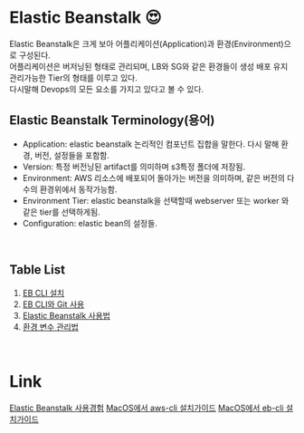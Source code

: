 # Elastic Beanstalk :heart_eyes:
Elastic Beanstalk은 크게 보아 어플리케이션(Application)과 환경(Environment)으로 구성된다. <br />
어플리케이션은 버저닝된 형태로 관리되며, LB와 SG와 같은 환경들이 생성 배포 유지 관리가능한 Tier의 형태를 이루고 있다. <br />
다시말해 Devops의 모든 요소를 가지고 있다고 볼 수 있다.
<br />

## Elastic Beanstalk Terminology(용어)
- Application: elastic beanstalk 논리적인 컴포넌트 집합을 말한다. 다시 말해 환경, 버전, 설정들을 포함함.
- Version: 특정 버전닝된 artifact를 의미하며 s3특정 폴더에 저장됨.
- Environment: AWS 리소스에 배포되어 돌아가는 버전을 의미하며, 같은 버전의 다수의 환경위에서 동작가능함.
- Environment Tier: elastic beanstalk을 선택할때 webserver 또는 worker 와 같은 tier를 선택하게됨.
- Configuration: elastic bean의 설정들.
<br />


## Table List
1. [EB CLI 설치](./docs/ebcli-install.md)
2. [EB CLI와 Git 사용](./docs/ebcli-git.md)
3. [Elastic Beanstalk 사용법](./docs/ebcli-deploy.md)
4. [환경 변수 관리법](./docs/ebcli-environment-variable.md)
<br />


# Link
[Elastic Beanstalk 사용경험](http://yonguri.tistory.com/entry/AWS-AWS-Elastic-beanstalk-%EC%9D%84-%EC%9D%B4%EC%9A%A9%ED%95%9C-%EC%9B%B9%EC%96%B4%ED%94%8C%EB%A6%AC%EC%BC%80%EC%9D%B4%EC%85%98-%EA%B5%AC%EC%B6%95-1)
[MacOS에서 aws-cli 설치가이드](https://docs.aws.amazon.com/ko_kr/cli/latest/userguide/cli-install-macos.html)
[MacOS에서 eb-cli 설치가이드](https://docs.aws.amazon.com/ko_kr/elasticbeanstalk/latest/dg/eb-cli3-install-osx.html)

